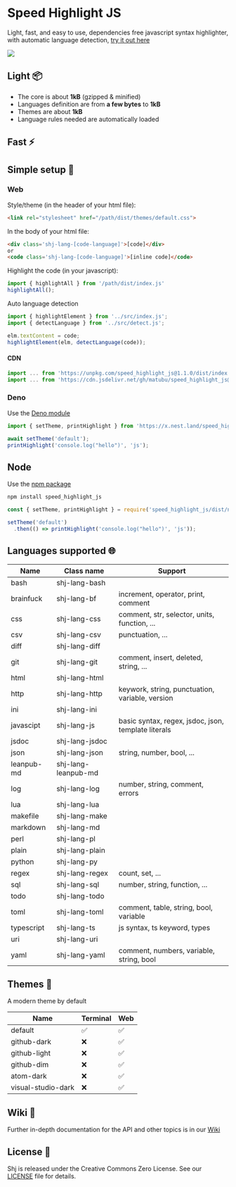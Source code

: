 # Speed Highlight JS

Light, fast, and easy to use, dependencies free javascript syntax highlighter, with automatic language detection, [try it out here](https://speed-highlight.github.io/core/examples/)

![](https://github.com/speed-highlight/core/blob/main/assets/screenshot.png)

## Light 📦

 * The core is about **1kB** (gzipped & minified)
 * Languages definition are from **a few bytes** to **1kB**
 * Themes are about **1kB**
 * Language rules needed are automatically loaded

## Fast ⚡

## Simple setup 🚀

### Web

Style/theme (in the header of your html file):
```html
<link rel="stylesheet" href="/path/dist/themes/default.css">
```

In the body of your html file:
```html
<div class='shj-lang-[code-language]'>[code]</div>
or
<code class='shj-lang-[code-language]'>[inline code]</code>
```

Highlight the code (in your javascript):
```js
import { highlightAll } from '/path/dist/index.js'
highlightAll();
```

Auto language detection
```js
import { highlightElement } from '../src/index.js';
import { detectLanguage } from '../src/detect.js';

elm.textContent = code;
highlightElement(elm, detectLanguage(code));
```

#### CDN

```js
import ... from 'https://unpkg.com/speed_highlight_js@1.1.0/dist/index.js'
import ... from 'https://cdn.jsdelivr.net/gh/matubu/speed_highlight_js@1.1.0/dist/index.js'
```

### Deno

Use the [Deno module](https://deno.land/x/speed_highlight_js)

```js
import { setTheme, printHighlight } from 'https://x.nest.land/speed_highlight_js/dist/term.js';

await setTheme('default');
printHighlight('console.log("hello")', 'js');
```

## Node

Use the [npm package](https://www.npmjs.com/package/speed_highlight_js)

```bash
npm install speed_highlight_js
```

```js
const { setTheme, printHighlight } = require('speed_highlight_js/dist/node/term.js');

setTheme('default')
  .then(() => printHighlight('console.log("hello")', 'js'));
```

## Languages supported 🌐

| Name       | Class name          | Support                                             |
| ---------- | ------------------- | --------------------------------------------------- |
| bash       | shj-lang-bash       |                                                     |
| brainfuck  | shj-lang-bf         | increment, operator, print, comment                 |
| css        | shj-lang-css        | comment, str, selector, units, function, ...        |
| csv        | shj-lang-csv        | punctuation, ...                                    |
| diff       | shj-lang-diff       |                                                     |
| git        | shj-lang-git        | comment, insert, deleted, string, ...               |
| html       | shj-lang-html       |                                                     |
| http       | shj-lang-http       | keywork, string, punctuation, variable, version     |
| ini        | shj-lang-ini        |                                                     |
| javascipt  | shj-lang-js         | basic syntax, regex, jsdoc, json, template literals |
| jsdoc      | shj-lang-jsdoc      |                                                     |
| json       | shj-lang-json       | string, number, bool, ...                           |
| leanpub-md | shj-lang-leanpub-md |                                                     |
| log        | shj-lang-log        | number, string, comment, errors                     |
| lua        | shj-lang-lua        |                                                     |
| makefile   | shj-lang-make       |                                                     |
| markdown   | shj-lang-md         |                                                     |
| perl       | shj-lang-pl         |                                                     |
| plain      | shj-lang-plain      |                                                     |
| python     | shj-lang-py         |                                                     |
| regex      | shj-lang-regex      | count, set, ...                                     |
| sql        | shj-lang-sql        | number, string, function, ...                       |
| todo       | shj-lang-todo       |                                                     |
| toml       | shj-lang-toml       | comment, table, string, bool, variable              |
| typescript | shj-lang-ts         | js syntax, ts keyword, types                        |
| uri        | shj-lang-uri        |                                                     |
| yaml       | shj-lang-yaml       | comment, numbers, variable, string, bool            |

## Themes 🌈

A modern theme by default

| Name                | Terminal | Web |
| ------------------- | -------- | --- |
| default             | ✅       | ✅  |
| github-dark         | ❌       | ✅  |
| github-light        | ❌       | ✅  |
| github-dim          | ❌       | ✅  |
| atom-dark           | ❌       | ✅  |
| visual-studio-dark  | ❌       | ✅  |

## Wiki 👀

Further in-depth documentation for the API and other topics is in our [Wiki](https://github.com/speed-highlight/core/wiki)

## License 📃

Shj is released under the Creative Commons Zero License. See our [LICENSE](https://github.com/speed-highlight/core/blob/main/LICENSE) file for details.
